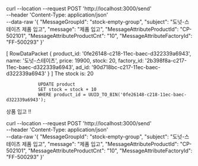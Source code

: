  curl --location --request POST 'http://localhost:3000/send' \
--header 'Content-Type: application/json' \
--data-raw '{
    "MessageGroupId": "stock-empty-group",
    "subject": "도넛-스테이츠 제품 입고",
    "message": "제품 입고",
    "MessageAttributeProductId": "CP-502101",
    "MessageAttributeProductCnt": "10",
    "MessageAttributeFactoryId": "FF-500293"
}'



[
  RowDataPacket {
    product_id: '0fe26148-c218-11ec-baec-d322339a6943',
    name: '도넛-스테이츠',
    price: 19900,
    stock: 20,
    factory_id: '2b398f8a-c217-11ec-baec-d322339a6943',
    ad_id: '90d718bc-c217-11ec-baec-d322339a6943'
  }
]
The stock is:  20

                UPDATE product
                SET stock = stock + 10
                WHERE product_id = UUID_TO_BIN('0fe26148-c218-11ec-baec-d322339a6943');

상품 입고 !!


curl --location --request POST 'http://localhost:3000/send' \
--header 'Content-Type: application/json' \
--data-raw '{
    "MessageGroupId": "stock-empty-group",
    "subject": "도넛-스테이츠 제품 입고",
    "message": "제품 입고",
    "MessageAttributeProductId": "CP-502101",
    "MessageAttributeProductCnt": "10",
    "MessageAttributeFactoryId": "FF-500293"
}'
